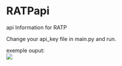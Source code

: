 # RATPapi
api Information for RATP

Change your api_key file in main.py and run.

exemple ouput:  
<img src="https://image.ibb.co/bQhNAo/Capture_du_2018_05_21_20_29_55.png"/>

